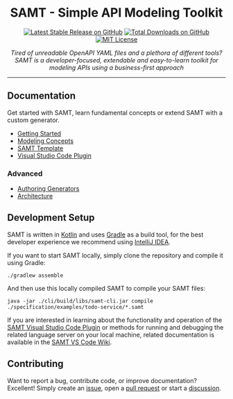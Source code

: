 <h1 align="center">SAMT - Simple API Modeling Toolkit</h1>

<div align="center">

[![Latest Stable Release on GitHub](https://img.shields.io/github/v/release/samtkit/core?display_name=tag&sort=semver)](https://github.com/samtkit/core/releases/latest)
[![Total Downloads on GitHub](https://img.shields.io/github/downloads/samtkit/core/total)](https://github.com/samtkit/core/releases/latest)
[![MIT License](https://img.shields.io/github/license/samtkit/core)](./LICENSE)

</div>

<p align="center">
  <i>Tired of unreadable OpenAPI YAML files and a plethora of different tools?
    <br>SAMT is a developer-focused, extendable and easy-to-learn toolkit for modeling APIs using a business-first approach</i>
  <br>
</p>

<hr>

## Documentation

Get started with SAMT, learn fundamental concepts or extend SAMT with a custom generator.

- [Getting Started](https://github.com/samtkit/core/wiki/Getting-Started)
- [Modeling Concepts](https://github.com/samtkit/core/wiki/Modeling-Concepts)
- [SAMT Template](https://github.com/samtkit/template)
- [Visual Studio Code Plugin](https://marketplace.visualstudio.com/items?itemName=samt.samt)

### Advanced

- [Authoring Generators](https://github.com/samtkit/core/wiki/Authoring-Generators)
- [Architecture](https://github.com/samtkit/core/wiki/Architecture)

## Development Setup

SAMT is written in [Kotlin](https://kotlinlang.org/) and uses [Gradle](https://gradle.org/) as a build tool,
for the best developer experience we recommend using [IntelliJ IDEA](https://www.jetbrains.com/idea/).

If you want to start SAMT locally, simply clone the repository and compile it using Gradle:

```shell
./gradlew assemble
```

And then use this locally compiled SAMT to compile your SAMT files:

```shell
java -jar ./cli/build/libs/samt-cli.jar compile ./specification/examples/todo-service/*.samt
```

If you are interested in learning about the functionality and operation of the [SAMT Visual Studio Code Plugin](https://github.com/samtkit/vscode)
or methods for running and debugging the related language server on your local machine,
related documentation is available in the [SAMT VS Code Wiki](https://github.com/samtkit/vscode/wiki).

## Contributing

Want to report a bug, contribute code, or improve documentation? Excellent!
Simply create an [issue](https://github.com/samtkit/core/issues),
open a [pull request](https://github.com/samtkit/core/pulls) or
start a [discussion](https://github.com/samtkit/core/discussions).
